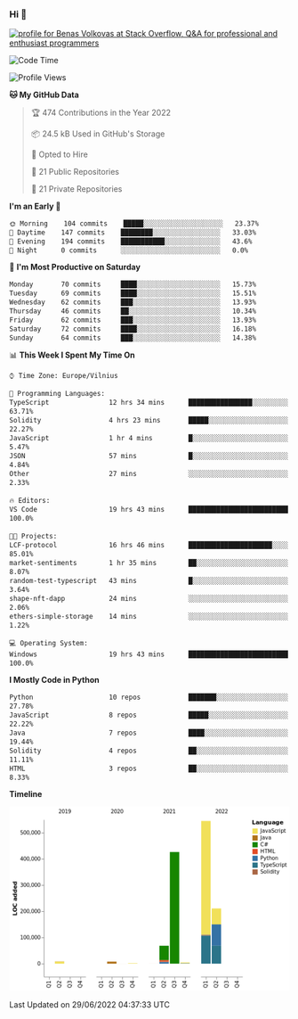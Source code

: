 ### Hi 👋
<a href="https://stackoverflow.com/users/14954249/benas-volkovas"><img src="https://stackoverflow.com/users/flair/14954249.png?theme=dark" width="208" height="58" alt="profile for Benas Volkovas at Stack Overflow, Q&amp;A for professional and enthusiast programmers" title="profile for Benas Volkovas at Stack Overflow, Q&amp;A for professional and enthusiast programmers"></a>

<!--START_SECTION:waka-->
![Code Time](http://img.shields.io/badge/Code%20Time-749%20hrs%2015%20mins-blue)

![Profile Views](http://img.shields.io/badge/Profile%20Views-0-blue)

**🐱 My GitHub Data** 

> 🏆 474 Contributions in the Year 2022
 > 
> 📦 24.5 kB Used in GitHub's Storage 
 > 
> 💼 Opted to Hire
 > 
> 📜 21 Public Repositories 
 > 
> 🔑 21 Private Repositories  
 > 
**I'm an Early 🐤** 

```text
🌞 Morning    104 commits    █████░░░░░░░░░░░░░░░░░░░░   23.37% 
🌆 Daytime    147 commits    ████████░░░░░░░░░░░░░░░░░   33.03% 
🌃 Evening    194 commits    ███████████░░░░░░░░░░░░░░   43.6% 
🌙 Night      0 commits      ░░░░░░░░░░░░░░░░░░░░░░░░░   0.0%

```
📅 **I'm Most Productive on Saturday** 

```text
Monday       70 commits     ████░░░░░░░░░░░░░░░░░░░░░   15.73% 
Tuesday      69 commits     ████░░░░░░░░░░░░░░░░░░░░░   15.51% 
Wednesday    62 commits     ███░░░░░░░░░░░░░░░░░░░░░░   13.93% 
Thursday     46 commits     ██░░░░░░░░░░░░░░░░░░░░░░░   10.34% 
Friday       62 commits     ███░░░░░░░░░░░░░░░░░░░░░░   13.93% 
Saturday     72 commits     ████░░░░░░░░░░░░░░░░░░░░░   16.18% 
Sunday       64 commits     ███░░░░░░░░░░░░░░░░░░░░░░   14.38%

```


📊 **This Week I Spent My Time On** 

```text
⌚︎ Time Zone: Europe/Vilnius

💬 Programming Languages: 
TypeScript               12 hrs 34 mins      ████████████████░░░░░░░░░   63.71% 
Solidity                 4 hrs 23 mins       █████░░░░░░░░░░░░░░░░░░░░   22.27% 
JavaScript               1 hr 4 mins         █░░░░░░░░░░░░░░░░░░░░░░░░   5.47% 
JSON                     57 mins             █░░░░░░░░░░░░░░░░░░░░░░░░   4.84% 
Other                    27 mins             ░░░░░░░░░░░░░░░░░░░░░░░░░   2.33%

🔥 Editors: 
VS Code                  19 hrs 43 mins      █████████████████████████   100.0%

🐱‍💻 Projects: 
LCF-protocol             16 hrs 46 mins      █████████████████████░░░░   85.01% 
market-sentiments        1 hr 35 mins        ██░░░░░░░░░░░░░░░░░░░░░░░   8.07% 
random-test-typescript   43 mins             █░░░░░░░░░░░░░░░░░░░░░░░░   3.64% 
shape-nft-dapp           24 mins             ░░░░░░░░░░░░░░░░░░░░░░░░░   2.06% 
ethers-simple-storage    14 mins             ░░░░░░░░░░░░░░░░░░░░░░░░░   1.22%

💻 Operating System: 
Windows                  19 hrs 43 mins      █████████████████████████   100.0%

```

**I Mostly Code in Python** 

```text
Python                   10 repos            ███████░░░░░░░░░░░░░░░░░░   27.78% 
JavaScript               8 repos             █████░░░░░░░░░░░░░░░░░░░░   22.22% 
Java                     7 repos             ████░░░░░░░░░░░░░░░░░░░░░   19.44% 
Solidity                 4 repos             ██░░░░░░░░░░░░░░░░░░░░░░░   11.11% 
HTML                     3 repos             ██░░░░░░░░░░░░░░░░░░░░░░░   8.33%

```


**Timeline**

![Chart not found](https://raw.githubusercontent.com/BenasVolkovas/BenasVolkovas/main/charts/bar_graph.png) 


 Last Updated on 29/06/2022 04:37:33 UTC
<!--END_SECTION:waka-->
